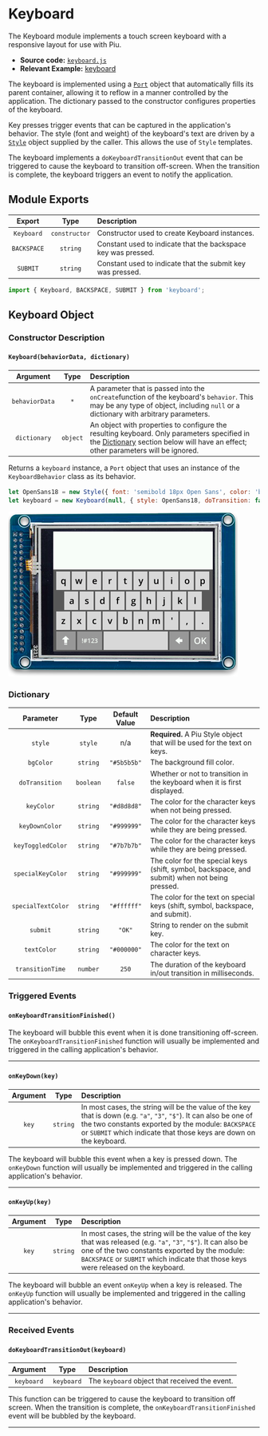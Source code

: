 # Keyboard

The Keyboard module implements a touch screen keyboard with a responsive layout for use with Piu.

- **Source code:** [`keyboard.js`](../../modules/input/keyboard/keyboard.js)
- **Relevant Example:** [keyboard](../../examples/piu/keyboard/main.js)

The keyboard is implemented using a [`Port`](./piu.md#port-object) object that automatically fills its parent container, allowing it to reflow in a manner controlled by the application. The dictionary passed to the constructor configures properties of the keyboard.

Key presses trigger events that can be captured in the application's behavior. The style (font and weight) of the keyboard's text are driven by a [`Style`](./piu.md#style-object) object supplied by the caller. This allows the use of `Style` templates.

The keyboard implements a `doKeyboardTransitionOut` event that can be triggered to cause the keyboard to transition off-screen. When the transition is complete, the keyboard triggers an event to notify the application.

## Module Exports

|   Export    |     Type      | Description                                                   |
| :---------: | :-----------: | :------------------------------------------------------------ |
| `Keyboard`  | `constructor` | Constructor used to create Keyboard instances.                |
| `BACKSPACE` |   `string`    | Constant used to indicate that the backspace key was pressed. |
|  `SUBMIT`   |   `string`    | Constant used to indicate that the submit key was pressed.    |

```js
import { Keyboard, BACKSPACE, SUBMIT } from 'keyboard';
```

## Keyboard Object

### Constructor Description

#### `Keyboard(behaviorData, dictionary)`

|    Argument    |   Type   | Description                                                                                                                                                                                             |
| :------------: | :------: | :------------------------------------------------------------------------------------------------------------------------------------------------------------------------------------------------------ |
| `behaviorData` |   `*`    | A parameter that is passed into the `onCreate`function of the keyboard's `behavior`. This may be any type of object, including `null` or a dictionary with arbitrary parameters.                        |
|  `dictionary`  | `object` | An object with properties to configure the resulting keyboard. Only parameters specified in the [Dictionary](#keyboard-dictionary) section below will have an effect; other parameters will be ignored. |

Returns a `keyboard` instance, a `Port` object that uses an instance of the `KeyboardBehavior` class as its behavior.

```js
let OpenSans18 = new Style({ font: 'semibold 18px Open Sans', color: 'black' });
let keyboard = new Keyboard(null, { style: OpenSans18, doTransition: false });
```

![](../assets/piu/keyboard.png)

<a id="keyboard-dictionary"></a>

### Dictionary

|     Parameter      |   Type    | Default Value | Description                                                                                   |
| :----------------: | :-------: | :-----------: | :-------------------------------------------------------------------------------------------- |
|      `style`       |  `style`  |      n/a      | **Required.** A Piu Style object that will be used for the text on keys.                      |
|     `bgColor`      | `string`  |  `"#5b5b5b"`  | The background fill color.                                                                    |
|   `doTransition`   | `boolean` |    `false`    | Whether or not to transition in the keyboard when it is first displayed.                      |
|     `keyColor`     | `string`  |  `"#d8d8d8"`  | The color for the character keys when not being pressed.                                      |
|   `keyDownColor`   | `string`  |  `"#999999"`  | The color for the character keys while they are being pressed.                                |
| `keyToggledColor`  | `string`  |  `"#7b7b7b"`  | The color for the character keys while they are being pressed.                                |
| `specialKeyColor`  | `string`  |  `"#999999"`  | The color for the special keys (shift, symbol, backspace, and submit) when not being pressed. |
| `specialTextColor` | `string`  |  `"#ffffff"`  | The color for the text on special keys (shift, symbol, backspace, and submit).                |
|      `submit`      | `string`  |    `"OK"`     | String to render on the submit key.                                                           |
|    `textColor`     | `string`  |  `"#000000"`  | The color for the text on character keys.                                                     |
|  `transitionTime`  | `number`  |     `250`     | The duration of the keyboard in/out transition in milliseconds.                               |

<a id="key-callback"></a>

### Triggered Events

#### `onKeyboardTransitionFinished()`

The keyboard will bubble this event when it is done transitioning off-screen. The `onKeyboardTransitionFinished` function will usually be implemented and triggered in the calling application's behavior.

---

#### `onKeyDown(key)`

| Argument |   Type   | Description                                                                                                                                                                                                                                      |
| :------: | :------: | :----------------------------------------------------------------------------------------------------------------------------------------------------------------------------------------------------------------------------------------------- |
|  `key`   | `string` | In most cases, the string will be the value of the key that is down (e.g. `"a"`, `"3"`, `"$"`). It can also be one of the two constants exported by the module: `BACKSPACE` or `SUBMIT` which indicate that those keys are down on the keyboard. |

The keyboard will bubble this event when a key is pressed down. The `onKeyDown` function will usually be implemented and triggered in the calling application's behavior.

---

#### `onKeyUp(key)`

| Argument |   Type   | Description                                                                                                                                                                                                                                                |
| :------: | :------: | :--------------------------------------------------------------------------------------------------------------------------------------------------------------------------------------------------------------------------------------------------------- |
|  `key`   | `string` | In most cases, the string will be the value of the key that was released (e.g. `"a"`, `"3"`, `"$"`). It can also be one of the two constants exported by the module: `BACKSPACE` or `SUBMIT` which indicate that those keys were released on the keyboard. |

The keyboard will bubble an event `onKeyUp` when a key is released. The `onKeyUp` function will usually be implemented and triggered in the calling application's behavior.

---

### Received Events

#### `doKeyboardTransitionOut(keyboard)`

|  Argument  |    Type    | Description                                    |
| :--------: | :--------: | :--------------------------------------------- |
| `keyboard` | `keyboard` | The `keyboard` object that received the event. |

This function can be triggered to cause the keyboard to transition off screen. When the transition is complete, the `onKeyboardTransitionFinished` event will be bubbled by the keyboard.

---
